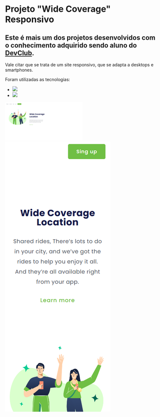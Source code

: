 <h1>Projeto "Wide Coverage" Responsivo</h1>
<h2>Este é mais um dos projetos desenvolvidos com o conhecimento adquirido sendo aluno do <a href="https://rodolfomori.com.br/devclub">DevClub</a>. </h2>
<p>Vale citar que se trata de um site responsivo, que se adapta a desktops e smartphones.</p>
<p>Foram utilizadas as tecnologias:</p>
<ul>
  <li><img src="https://img.shields.io/badge/HTML5-E34F26?style=for-the-badge&logo=html5&logoColor=white"/></li>
  <li><img src="https://img.shields.io/badge/CSS3-1572B6?style=for-the-badge&logo=css3&logoColor=white"/></li>
</ul>
<img width=50%; src="https://github.com/Juan-Kmkz/projeto-wide-coverage/blob/master/assets/Wide%20Coverage%20Desktop.png?raw=true"/>
<img height=50%; src="https://github.com/Juan-Kmkz/projeto-wide-coverage/blob/master/assets/Wide%20Coverage%20Mobile.png?raw=true"/>
